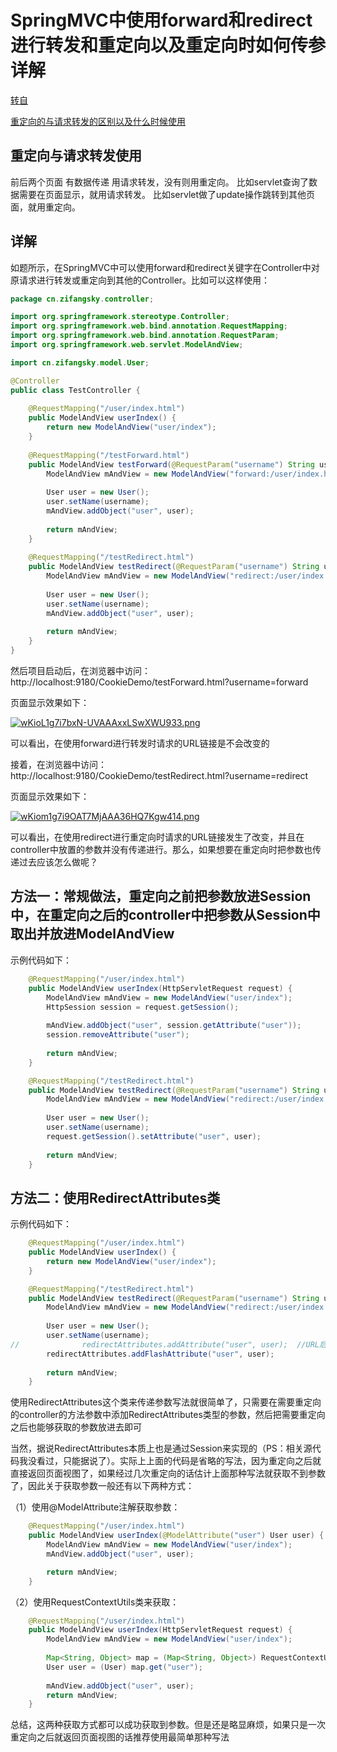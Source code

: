 # SpringMVC中使用forward和redirect进行转发和重定向以及重定向时如何传参详解

[转自](http://blog.51cto.com/983836259/1877188)

[重定向的与请求转发的区别以及什么时候使用](https://blog.csdn.net/hagle_wang/article/details/79039715)

## 重定向与请求转发使用

前后两个页面 有数据传递 用请求转发，没有则用重定向。 
比如servlet查询了数据需要在页面显示，就用请求转发。 
比如servlet做了update操作跳转到其他页面，就用重定向。

## 详解

如题所示，在SpringMVC中可以使用forward和redirect关键字在Controller中对原请求进行转发或重定向到其他的Controller。比如可以这样使用：

```java
package cn.zifangsky.controller;

import org.springframework.stereotype.Controller;
import org.springframework.web.bind.annotation.RequestMapping;
import org.springframework.web.bind.annotation.RequestParam;
import org.springframework.web.servlet.ModelAndView;

import cn.zifangsky.model.User;

@Controller
public class TestController {
	
	@RequestMapping("/user/index.html")
	public ModelAndView userIndex() {
		return new ModelAndView("user/index");
	}
	
	@RequestMapping("/testForward.html")
	public ModelAndView testForward(@RequestParam("username") String username){
		ModelAndView mAndView = new ModelAndView("forward:/user/index.html");
		
		User user = new User();
		user.setName(username);
		mAndView.addObject("user", user);
		
		return mAndView;
	}
	
	@RequestMapping("/testRedirect.html")
	public ModelAndView testRedirect(@RequestParam("username") String username){
		ModelAndView mAndView = new ModelAndView("redirect:/user/index.html");
		
		User user = new User();
		user.setName(username);		
		mAndView.addObject("user", user);
		
		return mAndView;
	}
}
```





然后项目启动后，在浏览器中访问：http://localhost:9180/CookieDemo/testForward.html?username=forward

页面显示效果如下：

[![wKioL1g7i7bxN-UVAAAxxLSwXWU933.png](http://s1.51cto.com/wyfs02/M00/8A/BF/wKioL1g7i7bxN-UVAAAxxLSwXWU933.png)](http://s1.51cto.com/wyfs02/M00/8A/BF/wKioL1g7i7bxN-UVAAAxxLSwXWU933.png)

可以看出，在使用forward进行转发时请求的URL链接是不会改变的

接着，在浏览器中访问：http://localhost:9180/CookieDemo/testRedirect.html?username=redirect

页面显示效果如下：

[![wKiom1g7i9OAT7MjAAA36HQ7Kgw414.png](http://s2.51cto.com/wyfs02/M01/8A/C4/wKiom1g7i9OAT7MjAAA36HQ7Kgw414.png)](http://s2.51cto.com/wyfs02/M01/8A/C4/wKiom1g7i9OAT7MjAAA36HQ7Kgw414.png)

可以看出，在使用redirect进行重定向时请求的URL链接发生了改变，并且在controller中放置的参数并没有传递进行。那么，如果想要在重定向时把参数也传递过去应该怎么做呢？

## 方法一：常规做法，重定向之前把参数放进Session中，在重定向之后的controller中把参数从Session中取出并放进ModelAndView

示例代码如下：

```java
	@RequestMapping("/user/index.html")
	public ModelAndView userIndex(HttpServletRequest request) {
		ModelAndView mAndView = new ModelAndView("user/index");
		HttpSession session = request.getSession();
		
		mAndView.addObject("user", session.getAttribute("user"));
		session.removeAttribute("user");
		
		return mAndView;
	}

	@RequestMapping("/testRedirect.html")
	public ModelAndView testRedirect(@RequestParam("username") String username,HttpServletRequest request){
		ModelAndView mAndView = new ModelAndView("redirect:/user/index.html");
		
		User user = new User();
		user.setName(username);
		request.getSession().setAttribute("user", user);
		
		return mAndView;
	}
```



## 方法二：使用RedirectAttributes类

示例代码如下：

```java
	@RequestMapping("/user/index.html")
	public ModelAndView userIndex() {
		return new ModelAndView("user/index");
	}

	@RequestMapping("/testRedirect.html")
	public ModelAndView testRedirect(@RequestParam("username") String username,RedirectAttributes redirectAttributes){
		ModelAndView mAndView = new ModelAndView("redirect:/user/index.html");
		
		User user = new User();
		user.setName(username);
//              redirectAttributes.addAttribute("user", user);  //URL后面拼接参数
		redirectAttributes.addFlashAttribute("user", user);
		
		return mAndView;
	}
```



使用RedirectAttributes这个类来传递参数写法就很简单了，只需要在需要重定向的controller的方法参数中添加RedirectAttributes类型的参数，然后把需要重定向之后也能够获取的参数放进去即可

当然，据说RedirectAttributes本质上也是通过Session来实现的（PS：相关源代码我没看过，只能据说了）。实际上上面的代码是省略的写法，因为重定向之后就直接返回页面视图了，如果经过几次重定向的话估计上面那种写法就获取不到参数了，因此关于获取参数一般还有以下两种方式：

（1）使用@ModelAttribute注解获取参数：

```java
	@RequestMapping("/user/index.html")
	public ModelAndView userIndex(@ModelAttribute("user") User user) {
		ModelAndView mAndView = new ModelAndView("user/index");
		mAndView.addObject("user", user);

		return mAndView;
	}
```



（2）使用RequestContextUtils类来获取：

```java
	@RequestMapping("/user/index.html")
	public ModelAndView userIndex(HttpServletRequest request) {
		ModelAndView mAndView = new ModelAndView("user/index");
		
		Map<String, Object> map = (Map<String, Object>) RequestContextUtils.getInputFlashMap(request);
		User user = (User) map.get("user");
		
		mAndView.addObject("user", user);
		return mAndView;
	}
```



总结，这两种获取方式都可以成功获取到参数。但是还是略显麻烦，如果只是一次重定向之后就返回页面视图的话推荐使用最简单那种写法

